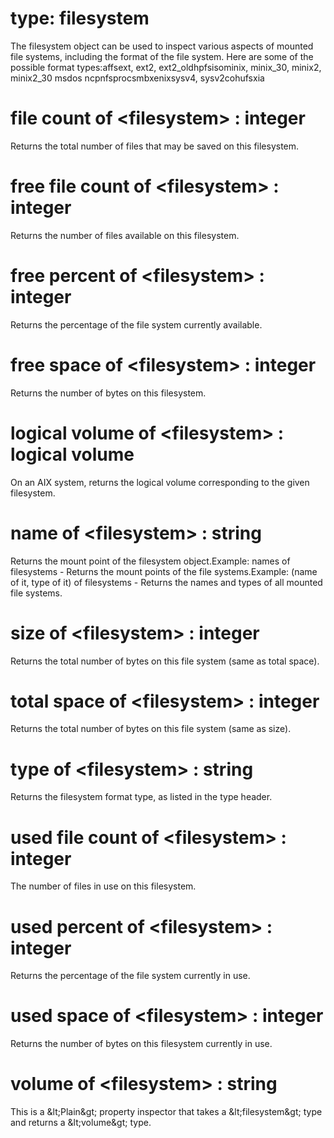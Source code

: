 # type: filesystem

The filesystem object can be used to inspect various aspects of mounted file systems, including the format of the file system. Here are some of the possible format types:affsext, ext2, ext2_oldhpfsisominix, minix_30, minix2, minix2_30 msdos ncpnfsprocsmbxenixsysv4, sysv2cohufsxia

# file count of &lt;filesystem&gt; : integer

Returns the total number of files that may be saved on this filesystem.

# free file count of &lt;filesystem&gt; : integer

Returns the number of files available on this filesystem.

# free percent of &lt;filesystem&gt; : integer

Returns the percentage of the file system currently available.

# free space of &lt;filesystem&gt; : integer

Returns the number of bytes on this filesystem.

# logical volume of &lt;filesystem&gt; : logical volume

On an AIX system, returns the logical volume corresponding to the given filesystem.

# name of &lt;filesystem&gt; : string

Returns the mount point of the filesystem object.Example: names of filesystems - Returns the mount points of the file systems.Example: (name of it, type of it) of filesystems - Returns the names and types of all mounted file systems.

# size of &lt;filesystem&gt; : integer

Returns the total number of bytes on this file system (same as total space).

# total space of &lt;filesystem&gt; : integer

Returns the total number of bytes on this file system (same as size).

# type of &lt;filesystem&gt; : string

Returns the filesystem format type, as listed in the type header.

# used file count of &lt;filesystem&gt; : integer

The number of files in use on this filesystem.

# used percent of &lt;filesystem&gt; : integer

Returns the percentage of the file system currently in use.

# used space of &lt;filesystem&gt; : integer

Returns the number of bytes on this filesystem currently in use.

# volume of &lt;filesystem&gt; : string

This is a &amp;lt;Plain&amp;gt; property inspector that takes a &amp;lt;filesystem&amp;gt; type and returns a &amp;lt;volume&amp;gt; type.

